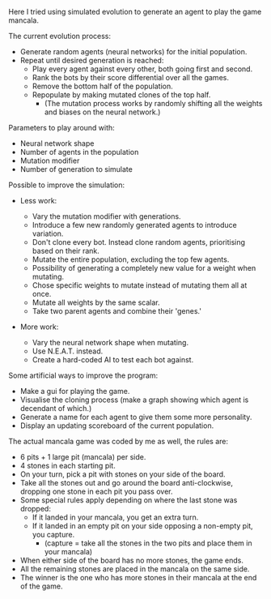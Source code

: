 Here I tried using simulated evolution to generate an agent to play the game mancala.


The current evolution process:
  - Generate random agents (neural networks) for the initial population.
  - Repeat until desired generation is reached:
    - Play every agent against every other, both going first and second.
    - Rank the bots by their score differential over all the games.
    - Remove the bottom half of the population.
    - Repopulate by making mutated clones of the top half.
      - (The mutation process works by randomly shifting all the weights and biases on the neural network.)
      

Parameters to play around with:
  - Neural network shape
  - Number of agents in the population
  - Mutation modifier
  - Number of generation to simulate
  

Possible to improve the simulation:
  - Less work:
    - Vary the mutation modifier with generations.
    - Introduce a few new randomly generated agents to introduce variation.
    - Don't clone every bot. Instead clone random agents, prioritising based on their rank.
    - Mutate the entire population, excluding the top few agents.
    - Possibility of generating a completely new value for a weight when mutating.
    - Chose specific weights to mutate instead of mutating them all at once.
    - Mutate all weights by the same scalar.
    - Take two parent agents and combine their 'genes.'
  
  - More work:
    - Vary the neural network shape when mutating.
    - Use N.E.A.T. instead.
    - Create a hard-coded AI to test each bot against.
    
   
Some artificial ways to improve the program:
  - Make a gui for playing the game.
  - Visualise the cloning process (make a graph showing which agent is decendant of which.)
  - Generate a name for each agent to give them some more personality.
  - Display an updating scoreboard of the current population.
  

The actual mancala game was coded by me as well, the rules are:
  - 6 pits + 1 large pit (mancala) per side.
  - 4 stones in each starting pit.
  - On your turn, pick a pit with stones on your side of the board.
  - Take all the stones out and go around the board anti-clockwise, dropping one stone in each pit you pass over.
  - Some special rules apply depending on where the last stone was dropped:
    - If it landed in your mancala, you get an extra turn.
    - If it landed in an empty pit on your side opposing a non-empty pit, you capture.
      - (capture = take all the stones in the two pits and place them in your mancala)
  - When either side of the board has no more stones, the game ends.
  - All the remaining stones are placed in the mancala on the same side.
  - The winner is the one who has more stones in their mancala at the end of the game.

